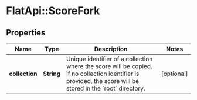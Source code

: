 # FlatApi::ScoreFork

## Properties
Name | Type | Description | Notes
------------ | ------------- | ------------- | -------------
**collection** | **String** | Unique identifier of a collection where the score will be copied. If no collection identifier is provided, the score will be stored in the &#x60;root&#x60; directory.  | [optional] 


